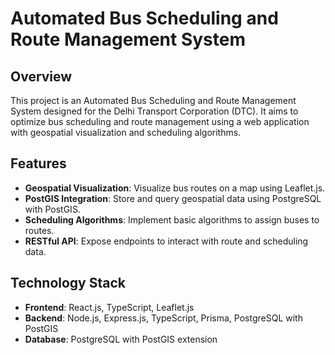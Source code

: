 # Automated Bus Scheduling and Route Management System

## Overview

This project is an Automated Bus Scheduling and Route Management System designed for the Delhi Transport Corporation (DTC). It aims to optimize bus scheduling and route management using a web application with geospatial visualization and scheduling algorithms.

## Features

- **Geospatial Visualization**: Visualize bus routes on a map using Leaflet.js.
- **PostGIS Integration**: Store and query geospatial data using PostgreSQL with PostGIS.
- **Scheduling Algorithms**: Implement basic algorithms to assign buses to routes.
- **RESTful API**: Expose endpoints to interact with route and scheduling data.

## Technology Stack

- **Frontend**: React.js, TypeScript, Leaflet.js
- **Backend**: Node.js, Express.js, TypeScript, Prisma, PostgreSQL with PostGIS
- **Database**: PostgreSQL with PostGIS extension


